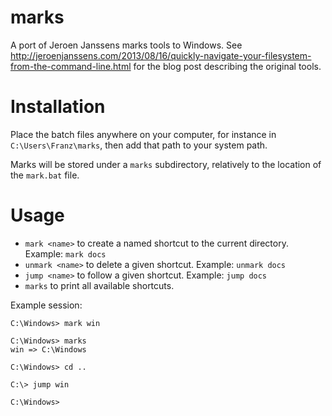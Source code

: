 marks
=====

A port of Jeroen Janssens marks tools to Windows. See http://jeroenjanssens.com/2013/08/16/quickly-navigate-your-filesystem-from-the-command-line.html for the blog post describing the original tools.

Installation
============

Place the batch files anywhere on your computer, for instance in `C:\Users\Franz\marks`, then add that path to your system path.

Marks will be stored under a `marks` subdirectory, relatively to the location of the `mark.bat` file.

Usage
=====

* `mark <name>` to create a named shortcut to the current directory. Example: `mark docs`
* `unmark <name>` to delete a given shortcut. Example: `unmark docs`
* `jump <name>` to follow a given shortcut. Example: `jump docs`
* `marks` to print all available shortcuts.

Example session:

    C:\Windows> mark win
    
    C:\Windows> marks
    win => C:\Windows
    
    C:\Windows> cd ..
    
    C:\> jump win
    
    C:\Windows>
